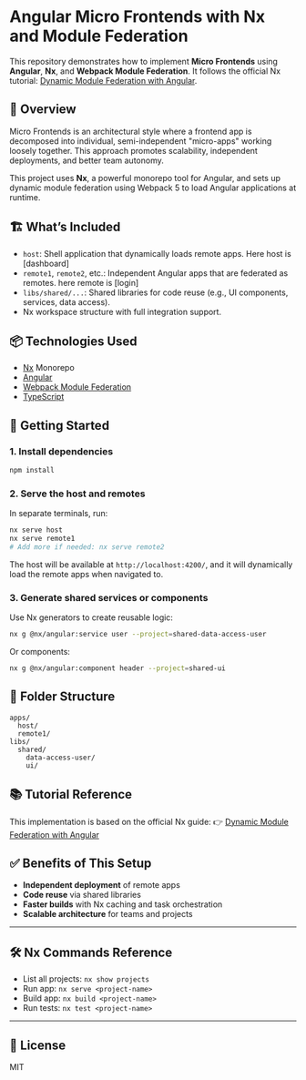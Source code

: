# Angular Micro Frontends with Nx and Module Federation

This repository demonstrates how to implement **Micro Frontends** using **Angular**, **Nx**, and **Webpack Module Federation**. It follows the official Nx tutorial: [Dynamic Module Federation with Angular](https://nx.dev/recipes/angular/dynamic-module-federation-with-angular).

## 🧭 Overview

Micro Frontends is an architectural style where a frontend app is decomposed into individual, semi-independent "micro-apps" working loosely together. This approach promotes scalability, independent deployments, and better team autonomy.

This project uses **Nx**, a powerful monorepo tool for Angular, and sets up dynamic module federation using Webpack 5 to load Angular applications at runtime.

## 🏗️ What’s Included

- `host`: Shell application that dynamically loads remote apps. Here host is [dashboard]
- `remote1`, `remote2`, etc.: Independent Angular apps that are federated as remotes. here remote is [login]
- `libs/shared/...`: Shared libraries for code reuse (e.g., UI components, services, data access).
- Nx workspace structure with full integration support.

## 📦 Technologies Used

- [Nx](https://nx.dev) Monorepo
- [Angular](https://angular.io/)
- [Webpack Module Federation](https://webpack.js.org/concepts/module-federation/)
- [TypeScript](https://www.typescriptlang.org/)

## 🚀 Getting Started

### 1. Install dependencies

```bash
npm install
````

### 2. Serve the host and remotes

In separate terminals, run:

```bash
nx serve host
nx serve remote1
# Add more if needed: nx serve remote2
```

The host will be available at `http://localhost:4200/`, and it will dynamically load the remote apps when navigated to.

### 3. Generate shared services or components

Use Nx generators to create reusable logic:

```bash
nx g @nx/angular:service user --project=shared-data-access-user
```

Or components:

```bash
nx g @nx/angular:component header --project=shared-ui
```

## 🧩 Folder Structure

```
apps/
  host/
  remote1/
libs/
  shared/
    data-access-user/
    ui/
```

## 📚 Tutorial Reference

This implementation is based on the official Nx guide:
👉 [Dynamic Module Federation with Angular](https://nx.dev/recipes/angular/dynamic-module-federation-with-angular)

## ✅ Benefits of This Setup

* **Independent deployment** of remote apps
* **Code reuse** via shared libraries
* **Faster builds** with Nx caching and task orchestration
* **Scalable architecture** for teams and projects

---

## 🛠 Nx Commands Reference

* List all projects: `nx show projects`
* Run app: `nx serve <project-name>`
* Build app: `nx build <project-name>`
* Run tests: `nx test <project-name>`

---

## 📎 License

MIT
